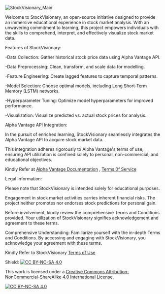 ![StockVisionary_Main](https://github.com/abhigarg48/StockVisionary/assets/93115017/0ae5f06f-eab2-42df-a0f3-d132bff4f195)



Welcome to StockVisionary, an open-source initiative designed to provide an immersive educational experience in stock market analysis. With an unwavering commitment to learning, this project empowers individuals with the skills to comprehend, interpret, and effectively visualize stock market data.


Features of StockVisionary:


-Data Collection: Gather historical stock price data using Alpha Vantage API.

-Data Preprocessing: Clean, transform, and scale data for modelling.

-Feature Engineering: Create lagged features to capture temporal patterns.

-Model Selection: Choose optimal models, including Long Short-Term Memory (LSTM) networks.

-Hyperparameter Tuning: Optimize model hyperparameters for improved performance.

-Visualization: Visualize predicted vs. actual stock prices for analysis.


Alpha Vantage API Integration:


In the pursuit of enriched learning, StockVisionary seamlessly integrates the Alpha Vantage API to acquire stock market data.


This integration adheres rigorously to Alpha Vantage's terms of use, ensuring API utilization is confined solely to personal, non-commercial, and educational objectives.


Kindly Refer at [Alpha Vantage Documentation](https://www.alphavantage.co/documentation/) , [Terms 0f Service](https://www.alphavantage.co/terms_of_service/)


Legal Information:


Please note that StockVisionary is intended solely for educational purposes. 

Engagement in stock market activities carries inherent financial risks. The project neither promotes nor endorses stock predictions for personal gain.


Before involvement, kindly review the comprehensive Terms and Conditions provided. Your utilization of StockVisionary signifies acknowledgement and agreement to these terms.


Comprehensive Understanding:
Familiarize yourself with the in-depth Terms and Conditions. By accessing and engaging with StockVisionary, you acknowledge your agreement with these terms.


Kindly Refer to StockVisionary [Terms of Use](https://github.com/abhigarg48/StockVisionary/blob/main/Terms%20of%20Use.txt)


Shield: [![CC BY-NC-SA 4.0][cc-by-nc-sa-shield]][cc-by-nc-sa]

This work is licensed under a
[Creative Commons Attribution-NonCommercial-ShareAlike 4.0 International License][cc-by-nc-sa].

[![CC BY-NC-SA 4.0][cc-by-nc-sa-image]][cc-by-nc-sa]

[cc-by-nc-sa]: http://creativecommons.org/licenses/by-nc-sa/4.0/
[cc-by-nc-sa-image]: https://licensebuttons.net/l/by-nc-sa/4.0/88x31.png
[cc-by-nc-sa-shield]: https://img.shields.io/badge/License-CC%20BY--NC--SA%204.0-lightgrey.svg
